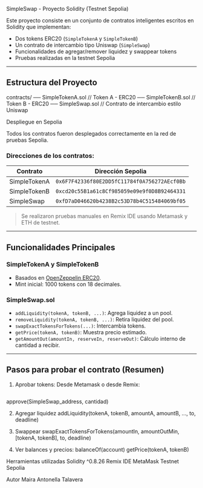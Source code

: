 SimpleSwap - Proyecto Solidity (Testnet Sepolia)

Este proyecto consiste en un conjunto de contratos inteligentes escritos en Solidity que implementan:

- Dos tokens ERC20 (`SimpleTokenA` y `SimpleTokenB`)
- Un contrato de intercambio tipo Uniswap (`SimpleSwap`)
- Funcionalidades de agregar/remover liquidez y swappear tokens
- Pruebas realizadas en la testnet Sepolia

---

## Estructura del Proyecto
contracts/
 ── SimpleTokenA.sol // Token A - ERC20
 ── SimpleTokenB.sol // Token B - ERC20
 ── SimpleSwap.sol // Contrato de intercambio estilo Uniswap

 Despliegue en Sepolia

Todos los contratos fueron desplegados correctamente en la red de pruebas Sepolia.

### Direcciones de los contratos:

| Contrato        | Dirección Sepolia                                      |
|-----------------|--------------------------------------------------------|
| SimpleTokenA    | `0x6F7F42336f80E2DD5fC11784f0A756272AEcf0Bb`           |
| SimpleTokenB    | `0xcd20c55B1a61c8Cf985059e09e9f0D8B92464331`           |
| SimpleSwap      | `0xfD7aD046620b4238B2c53D78b4C515484069bf05`           |

> Se realizaron pruebas manuales en Remix IDE usando Metamask y ETH de testnet.

---

## Funcionalidades Principales

### SimpleTokenA y SimpleTokenB

- Basados en [OpenZeppelin ERC20](https://docs.openzeppelin.com/contracts/4.x/api/token/erc20).
- Mint inicial: 1000 tokens con 18 decimales.

### SimpleSwap.sol

- `addLiquidity(tokenA, tokenB, ...)`: Agrega liquidez a un pool.
- `removeLiquidity(tokenA, tokenB, ...)`: Retira liquidez del pool.
- `swapExactTokensForTokens(...)`: Intercambia tokens.
- `getPrice(tokenA, tokenB)`: Muestra precio estimado.
- `getAmountOut(amountIn, reserveIn, reserveOut)`: Cálculo interno de cantidad a recibir.

---

## Pasos para probar el contrato (Resumen)

1. Aprobar tokens:
Desde Metamask o desde Remix:
   ```solidity
approve(SimpleSwap_address, cantidad)

 2.   Agregar liquidez
addLiquidity(tokenA, tokenB, amountA, amountB, ..., to, deadline)

 3.  Swappear
swapExactTokensForTokens(amountIn, amountOutMin, [tokenA, tokenB], to, deadline)

 4. Ver balances y precios:
balanceOf(account)
getPrice(tokenA, tokenB)

Herramientas utilizadas
Solidity ^0.8.26
Remix IDE
MetaMask
Testnet Sepolia

 Autor
Maira Antonella Talavera




